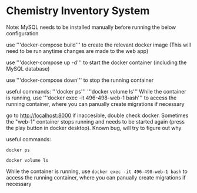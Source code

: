 # Chemistry Inventory System

Note: MySQL needs to be installed manually before running the below configuration

use '''docker-compose build''' to create the relevant docker image (This will need to be run anytime changes are made to the web app)

use '''docker-compose up -d''' to start the docker container (including the MySQL database)

use '''docker-compose down''' to stop the running container

useful commands:
'''docker ps'''
'''docker volume ls'''
While the container is running, use '''docker exec -it 496-498-web-1 bash''' to access the running container, where you can panually create migrations if necessary

go to <http://localhost:8000>
if inaccesible, double check docker. Sometimes the "web-1" container stops running and needs to be started again (press the play button in docker desktop). Known bug, will try to figure out why

useful commands:

```docker ps```

```docker volume ls```

While the container is running, use ```docker exec -it 496-498-web-1 bash``` to access the running container, where you can panually create migrations if necessary
